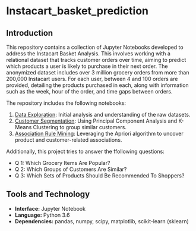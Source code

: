 # Instacart_basket_prediction


## Introduction

This repository contains a collection of Jupyter Notebooks developed to address the Instacart Basket Analysis. This involves working with a relational dataset that tracks customer orders over time, aiming to predict which products a user is likely to purchase in their next order. The anonymized dataset includes over 3 million grocery orders from more than 200,000 Instacart users. For each user, between 4 and 100 orders are provided, detailing the products purchased in each, along with information such as the week, hour of the order, and time gaps between orders.

The repository includes the following notebooks:



1. [Data Exploration](notebooks/DataPreprocessing.ipynb): Initial analysis and understanding of the raw datasets.
2. [Customer Segmentation](notebooks/Customer_Segmentation.ipynb): Using Principal Component Analysis and K-Means Clustering to group similar customers.
3. [Association Rule Mining](notebooks/Association_Rule_Mining.ipynb): Leveraging the Apriori algorithm to uncover product and customer-related associations.

Additionally, this project tries to answer the ffollowing questions:

- Q 1: Which Grocery Items Are Popular?
- Q 2: Which Groups of Customers Are Similar?
- Q 3: Which Sets of Products Should Be Recommended To Shoppers?

## Tools and Technology

- **Interface:** Jupyter Notebook
- **Language:** Python 3.6
- **Dependencies:** pandas, numpy, scipy, matplotlib, scikit-learn (sklearn)
